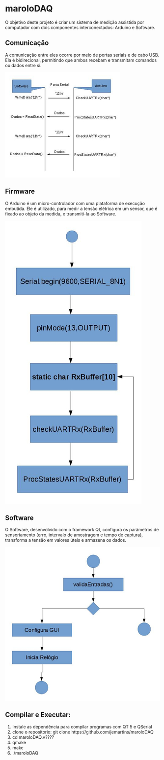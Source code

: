 # maroloDAQ

O objetivo deste projeto é criar um sistema de medição assistida por computador com dois componentes interconectados: Arduino e Software.

## Comunicação
A comunicação entre eles ocorre por meio de portas seriais e de cabo USB. Ela é bidirecional, permitindo que ambos recebam e transmitam comandos ou dados entre si.

![Alt Comunicação](fluxogramas/com_soft-firm.jpg)

## Firmware
O Arduino é um micro-controlador com uma plataforma de execução embutida. Ele é utilizado, para medir a tensão elétrica em um sensor, que é fixado ao objeto da medida, e transmiti-la ao Software.

![Alt Firmware](fluxogramas/fw_maroloDAQ-principal.jpg)

## Software
O Software, desenvolvido com o framework Qt, configura os parâmetros de sensoriamento (erro, intervalo de amostragem e tempo de captura), transforma a tensão em valores úteis e armazena os dados.

![Alt Software](fluxogramas/maroloDAQ_soft_iniciar.jpg)

## Compilar e Executar:

<ol>
<li>Instale as dependência para compilar programas com QT 5 e QSerial</li>
<li>clone o repositorio: git clone https://github.com/jemartins/maroloDAQ</li>
<li>cd maroloDAQ.v????</li>
<li>qmake</li>
<li>make</li>
<li>./maroloDAQ</li>
</ol>
